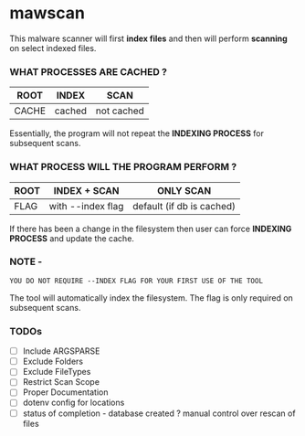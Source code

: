 # mawscan

This malware scanner will first <b>index files</b> and then will perform <b>scanning</b> on select indexed files.

### WHAT PROCESSES ARE CACHED ?

| ROOT | INDEX | SCAN | 
| - | - | - |
| CACHE | cached | not cached | 

Essentially, the program will not repeat the <b>INDEXING PROCESS</b> for subsequent scans.

### WHAT PROCESS WILL THE PROGRAM PERFORM ?

| ROOT | INDEX + SCAN | ONLY SCAN |
| - | - | - |
| FLAG | with --index flag | default (if db is cached) |

If there has been a change in the filesystem then user can force <b>INDEXING PROCESS</b> and update the cache.

### NOTE - 

`YOU DO NOT REQUIRE --INDEX FLAG FOR YOUR FIRST USE OF THE TOOL`

The tool will automatically index the filesystem. The flag is only required on subsequent scans.


### TODOs

- [ ] Include ARGSPARSE
- [ ] Exclude Folders
- [ ] Exclude FileTypes
- [ ] Restrict Scan Scope
- [ ] Proper Documentation
- [ ] dotenv config for locations
- [ ] status of completion - database created ? manual control over rescan of files
